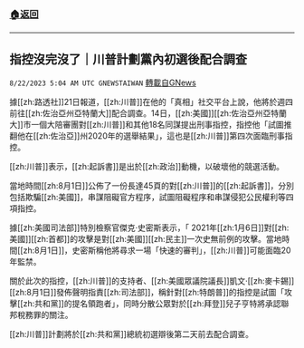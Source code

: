 ###  [:house:返回](README.md)
---


## 指控沒完沒了｜川普計劃黨內初選後配合調查
`8/22/2023 5:04 AM UTC GNEWSTAIWAN` [轉載自GNews](https://gnews.org/articles/1581482)

據[[zh:路透社]]21日報道，[[zh:川普]]在他的「真相」社交平台上說，他將於週四前往[[zh:佐治亞州亞特蘭大]]配合調查。14日，[[zh:美國]][[zh:佐治亞州亞特蘭大]]市一個大陪審團對[[zh:川普]]和其他18名同謀提出刑事指控，指控他「試圖推翻他在[[zh:佐治亞]]州2020年的選舉結果」，這也是[[zh:川普]]第四次面臨刑事指控。

[[zh:川普]]表示，[[zh:起訴書]]是出於[[zh:政治]]動機，以破壞他的競選活動。

當地時間[[zh:8月1日]]公佈了一份長達45頁的對[[zh:川普]]的[[zh:起訴書]]，分別包括欺騙[[zh:美國]]，串謀阻礙官方程序，試圖阻礙程序和串謀侵犯公民權利等四項指控。

據[[zh:美國司法部]]特別檢察官傑克·史密斯表示，「 2021年[[zh:1月6日]]對[[zh:美國]][[zh:首都]]的攻擊是對[[zh:美國]][[zh:民主]]一次史無前例的攻擊。當地時間[[zh:8月1日]]，史密斯稱他將尋求一場「快速的審判」，[[zh:川普]]可能面臨20年監禁。

關於此次的指控，[[zh:川普]]的支持者、[[zh:美國眾議院議長]]凱文·[[zh:麥卡錫]][[zh:8月1日]]發佈聲明指責[[zh:司法部]]，稱針對[[zh:特朗普]]的指控是試圖「攻擊[[zh:共和黨]]的提名領跑者」，同時分散公眾對於[[zh:拜登]]兒子亨特將承認聯邦稅務罪的關注。

[[zh:川普]]計劃將於[[zh:共和黨]]總統初選辯後第二天前去配合調查。
